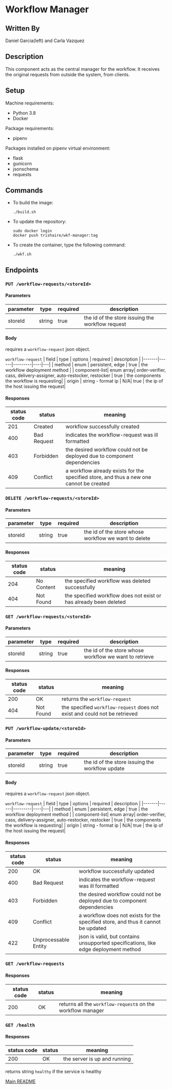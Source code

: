 # Workflow Manager

## Written By
Daniel Garcia(left) and Carla Vazquez

## Description
This component acts as the central manager for the workflow. It receives the original requests from outside the system, from clients.

## Setup
Machine requirements:
* Python 3.8
* Docker

Package requirements:
* pipenv

Packages installed on pipenv virtual environment:
* flask
* gunicorn
* jsonschema
* requests

## Commands
* To build the image:

  ```
  ./build.sh
  ```
* To update the repository:
  ```
  sudo docker login
  docker push trishaire/wkf-manager:tag
  ```
* To create the container, type the following command:
  ```
  ./wkf.sh
  ```

## Endpoints

### `PUT /workflow-requests/<storeId>`

#### Parameters

| parameter | type | required | description |
|-------|------|----|---|
|storeId | string| true| the id of the store issuing the workflow request|

#### Body

requires a `workflow-request` json object. 

`workflow-request`
| field | type | options | required | description |
|-------|------|---------|----|---|
| method | enum | persistent, edge | true | the workflow deployment method |
| component-list| enum array| order-verifier, cass, delivery-assigner, auto-restocker, restocker | true | the components the workflow is requesting|
| origin | string - format ip | N/A| true | the ip of the host issuing the request|

#### Responses

| status code | status | meaning|
|---|---|---|
|201|Created| workflow successfully created|
|400|Bad Request| indicates the workflow-request was ill formatted|
|403|Forbidden|the desired workflow could not be deployed due to component dependencies|
|409|Conflict|a workflow already exists for the specified store, and thus a new one cannot be created|


### `DELETE /workflow-requests/<storeId>`

#### Parameters

| parameter | type | required | description |
|-------|------|----|---|
|storeId | string| true| the id of the store whose workflow we want to delete|

#### Responses

| status code | status | meaning|
|---|---|---|
|204|No Content| the specified workflow was deleted successfully |
|404|Not Found| the specified workflow does not exist or has already been deleted

### `GET /workflow-requests/<storeId>`

#### Parameters

| parameter | type | required | description |
|-------|------|----|---|
|storeId | string| true| the id of the store whose workflow we want to retrieve|

#### Responses

| status code | status | meaning|
|---|---|---|
|200| OK | returns the `workflow-request`|
|404| Not Found| the specified `workflow-request` does not exist and could not be retrieved|

### `PUT /workflow-update/<storeId>`

#### Parameters

| parameter | type | required | description |
|-------|------|----|---|
|storeId | string| true| the id of the store issuing the workflow update|

#### Body

requires a `workflow-request` json object. 

`workflow-request`
| field | type | options | required | description |
|-------|------|---------|----|---|
| method | enum | persistent, edge | true | the workflow deployment method |
| component-list| enum array| order-verifier, cass, delivery-assigner, auto-restocker, restocker | true | the components the workflow is requesting|
| origin | string - format ip | N/A| true | the ip of the host issuing the request|

#### Responses

| status code | status | meaning|
|---|---|---|
|200|OK| workflow successfully updated|
|400|Bad Request| indicates the workflow-request was ill formatted|
|403|Forbidden|the desired workflow could not be deployed due to component dependencies|
|409|Conflict|a workflow does not exists for the specified store, and thus it cannot be updated|
|422|Unprocessable Entity| json is valid, but contains unsupported specifications, like edge deployment method|


### `GET /workflow-requests`

#### Responses

| status code | status | meaning|
|---|---|---|
|200| OK | returns all the `workflow-request`s on the workflow manager|

### `GET /health`

#### Responses
| status code | status | meaning|
|---|---|---|
|200| OK | the server is up and running|

returns string `healthy` if the service is healthy

[Main README](https://github.com/CPVazquez/CS6343Linear)